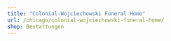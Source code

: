 ```yaml
---
title: "Colonial-Wojciechowski Funeral Home"
url: /chicago/colonial-wojciechowski-funeral-home/
shop: Bestattungen
---
```

